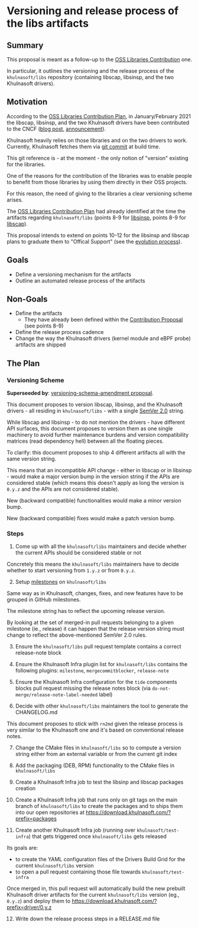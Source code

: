 # Versioning and release process of the libs artifacts

## Summary

This proposal is meant as a follow-up to the [OSS Libraries Contribution](https://github.com/khulnasoft/khulnasoft/blob/master/proposals/20210119-libraries-contribution.md) one.

In particular, it outlines the versioning and the release process of the `khulnasoft/libs` repository (containing libscap, libsinsp, and the two Khulnasoft drivers).

## Motivation

According to the [OSS Libraries Contribution Plan](https://github.com/khulnasoft/khulnasoft/blob/master/proposals/20210119-libraries-contribution.md), in
January/February 2021 the libscap, libsinsp, and the two Khulnasoft drivers have been contributed to the CNCF ([blog post](https://khulnasoft.com/blog/contribution-drivers-kmod-ebpf-libraries), [announcement](https://www.cncf.io/blog/2020/01/08/toc-votes-to-move-khulnasoft-into-cncf-incubator)).

Khulnasoft heavily relies on those libraries and on the two drivers to work.
Currently, Khulnasoft fetches them via [git commit](https://github.com/khulnasoft/khulnasoft/blob/da7279da1dc240e8f242fa33b2a73eff178a5c87/cmake/modules/khulnasoft-libs.cmake#L23) at build time.

This git reference is - at the moment - the only notion of "version" existing for the libraries.

One of the reasons for the contribution of the libraries was to enable people to benefit from those libraries by using them directly in their OSS projects.

For this reason, the need of giving to the libraries a clear versioning scheme arises.

The [OSS Libraries Contribution Plan](https://github.com/khulnasoft/khulnasoft/blob/master/proposals/20210119-libraries-contribution.md) had already identified at the time the artifacts regarding `khulnasoft/libs` (points 8-9 for [libsinsp](https://github.com/khulnasoft/khulnasoft/blob/master/proposals/20210119-libraries-contribution.md#libsinsp), points 8-9 for [libscap](https://github.com/khulnasoft/khulnasoft/blob/master/proposals/20210119-libraries-contribution.md#libscap)).

This proposal intends to extend on points 10-12 for the libsinsp and libscap plans to graduate them to "Offical Support" (see the [evolution process](https://github.com/khulnasoft/evolution#official-support)).

## Goals

- Define a versioning mechanism for the artifacts
- Outline an automated release process of the artifacts

## Non-Goals

- Define the artifacts
  - They have already been defined within the [Contribution Proposal](https://github.com/khulnasoft/khulnasoft/blob/master/proposals/20210119-libraries-contribution.md) (see points 8-9)
- Define the release process cadence
- Change the way the Khulnasoft drivers (kernel module and eBPF probe) artifacts are shipped

## The Plan

### Versioning Scheme

**Superseeded by**: [versioning-schema-amendment proposal](20220203-versioning-schema-amendment.md).

This document proposes to version libscap, libsinsp, and the Khulnasoft drivers - all residing in `khulnasoft/libs` - with a single [SemVer 2.0](https://semver.org/spec/v2.0.0.html) string.

While libscap and libsinsp - to do not mention the drivers - have different API surfaces, this document proposes to version them as one single machinery to avoid further maintenance burdens and version compatibility matrices (read dependency hell) between all the floating pieces.

To clarify: this document proposes to ship 4 different artifacts all with the same version string.

This means that an incompatible API change - either in libscap or in libsinsp - would make a major version bump in the version string if the APIs are considered stable (which means this doesn't apply as long the version is `0.y.z` and the APIs are not considered stable).

New (backward compatible) functionalities would make a minor version bump.

New (backward compatible) fixes would make a patch version bump.

### Steps

1. Come up with all the `khulnasoft/libs` maintainers and decide whether the current APIs should be considered stable or not

Concretely this means the `khulnasoft/libs` maintainers have to decide whether to start versioning from `1.y.z` or from `0.y.z`.

2. Setup [milestones](https://github.com/khulnasoft/libs/milestones) on `khulnasoft/libs`

Same way as in Khulnasoft, changes, fixes, and new features have to be grouped in GitHub milestones.

The milestone string has to reflect the upcoming release version.

By looking at the set of merged-in pull requests belonging to a given milestone (ie., release) it can happen that the release version string must change to reflect the above-mentioned SemVer 2.0 rules.

3. Ensure the `khulnasoft/libs` pull request template contains a correct release-note block

4. Ensure the Khulnasoft Infra plugin list for `khulnasoft/libs` contains the following plugins: `milestone`, `mergecommitblocker`, `release-note`

5. Ensure the Khulnasoft Infra configuration for the `tide` components blocks pull request missing the release notes block (via `do-not-merge/release-note-label-needed` label)

6. Decide with other `khulnasoft/libs` maintainers the tool to generate the CHANGELOG.md

This document proposes to stick with `rn2md` given the release process is very similar to the Khulnasoft one and it's based on conventional release notes.

7. Change the CMake files in `khulnasoft/libs` so to compute a version string either from an external variable or from the current git index

8. Add the packaging (DEB, RPM) functionality to the CMake files in `khulnasoft/libs`

9. Create a Khulnasoft Infra job to test the libsinp and libscap packages creation

10. Create a Khulnasoft Infra job that runs only on git tags on the main branch of `khulnasoft/libs` to create the packages and to ships them into our open repositories at <https://download.khulnasoft.com/?prefix=packages>

11. Create another Khulnasoft Infra job (running over `khulnasoft/test-infra`) that gets triggered once `khulnasoft/libs` gets released

Its goals are:

- to create the YAML configuration files of the Drivers Build Grid for the current `khulnasoft/libs` version
- to open a pull request containing those file towards `khulnasoft/test-infra`

Once merged in, this pull request will automatically build the new prebuilt Khulnasoft driver artifacts for the current `khulnasoft/libs` version (eg., `0.y.z`) and deploy them to <https://download.khulnasoft.com/?prefix=driver/0.y.z>

12. Write down the release process steps in a RELEASE.md file
